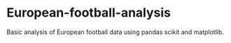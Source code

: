 # European-football-analysis
Basic analysis of European football data  using pandas scikit and matplotlib.
